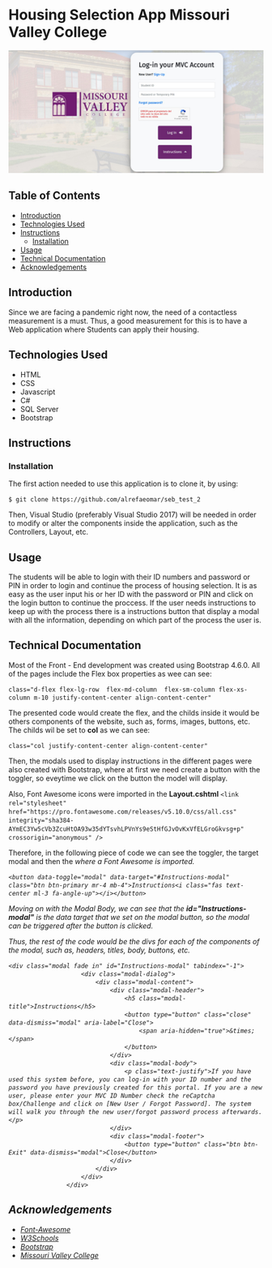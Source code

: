 # Housing Selection App Missouri Valley College
![Screenshot1](https://github.com/alrefaeomar/seb_test_2/blob/master/Screenshots/Screenshot%2001.jpg)

## Table of Contents
* [Introduction](#introduction) 
* [Technologies Used](#technologies-used)
* [Instructions](#instructions)
  * [Installation](#installation)
* [Usage](#usage)
* [Technical Documentation](#technical-documentation)
* [Acknowledgements](#acknowledgements)


## Introduction
Since we are facing a pandemic right now, the need of a contactless measurement is a must. Thus, a good measurement for this is to have a Web application where Students can apply their housing. 

## Technologies Used
* HTML
* CSS
* Javascript
* C#
* SQL Server
* Bootstrap


## Instructions

### Installation
The first action needed to use this application is to clone it, by using:
```
$ git clone https://github.com/alrefaeomar/seb_test_2
```

Then, Visual Studio (preferably Visual Studio 2017) will be needed in order to modify or alter the components inside the application, such as the Controllers, Layout, etc.


## Usage
The students will be able to login with their ID numbers and password or PIN in order to login and continue the process of housing selection. It is as easy as the user input his or her ID with the password or PIN and click on the login button to continue the proccess. If the user needs instructions to keep up with the process there is a instructions button that display a modal with all the information, depending on which part of the process the user is.
## Technical Documentation
Most of the Front - End development was created using Bootstrap 4.6.0. All of the pages include the Flex box properties as wee can see:
```
class="d-flex flex-lg-row  flex-md-column  flex-sm-column flex-xs-column m-10 justify-content-center align-content-center"
```
The presented code would create the flex, and the childs inside it would be others components of the website, such as, forms, images, buttons, etc. The childs wil be set to **col** as we can see:
```
class="col justify-content-center align-content-center"
```

Then, the modals used to display instructions in the different pages were also created with Bootstrap, where at first we need create a button with the toggler, so eveytime we click on the button the model will display. 

Also, Font Awesome icons were imported in the **Layout.cshtml** ``<link rel="stylesheet" href="https://pro.fontawesome.com/releases/v5.10.0/css/all.css" integrity="sha384-AYmEC3Yw5cVb3ZcuHtOA93w35dYTsvhLPVnYs9eStHfGJvOvKxVfELGroGkvsg+p" crossorigin="anonymous" />``

Therefore, in the following piece of code we can see the toggler, the target modal and then the **<i><i/>** where a Font Awesome is imported.
```
<button data-toggle="modal" data-target="#Instructions-modal" class="btn btn-primary mr-4 mb-4">Instructions<i class="fas text-center ml-3 fa-angle-up"></i></button>
```
 
Moving on with the Modal Body, we can see that the **id="Instructions-modal"** is the data target that we set on the modal button, so the modal can be triggered after the button is clicked. 

Thus, the rest of the code would be the divs for each of the components of the modal, such as, headers, titles, body, buttons, etc.
```
<div class="modal fade in" id="Instructions-modal" tabindex="-1">
                    <div class="modal-dialog">
                        <div class="modal-content">
                            <div class="modal-header">
                                <h5 class="modal-title">Instructions</h5>
                                <button type="button" class="close" data-dismiss="modal" aria-label="Close">
                                    <span aria-hidden="true">&times;</span>
                                </button>
                            </div>
                            <div class="modal-body">
                                <p class="text-justify">If you have used this system before, you can log-in with your ID number and the password you have previously created for this portal. If you are a new user, please enter your MVC ID Number check the reCaptcha box/Challenge and click on [New User / Forgot Password]. The system will walk you through the new user/forgot password process afterwards.</p>
                            </div>
                            <div class="modal-footer">
                                <button type="button" class="btn btn-Exit" data-dismiss="modal">Close</button>
                            </div>
                        </div>
                    </div>
                </div>
```


## Acknowledgements

* [Font-Awesome](https://fontawesome.com/)
* [W3Schools](https://www.w3schools.com/)
* [Bootstrap](https://getbootstrap.com/)
* [Missouri Valley College](https://www.moval.edu/)

